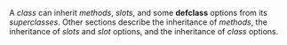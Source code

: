  

A *class* can inherit *methods*, *slots*, and some **defclass** options from its *superclasses*. Other sections describe the inheritance of *methods*, the inheritance of *slots* and *slot* options, and the inheritance of *class* options. 


